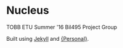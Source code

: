 
# Nucleus
TOBB ETU Summer '16 Bil495 Project Group

Built using [Jekyll](https://jekyllrb.com/) and [{Personal}](https://github.com/PanosSakkos/personal-jekyll-theme).
